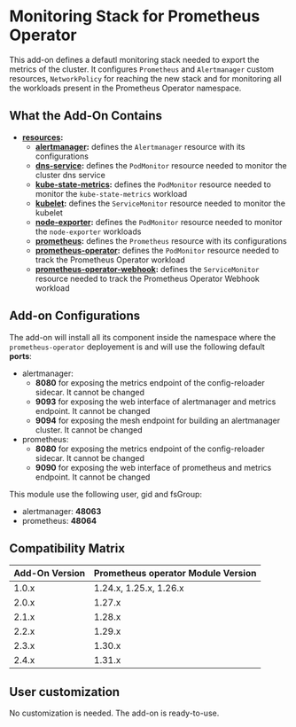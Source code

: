 # Monitoring Stack for Prometheus Operator

This add-on defines a defautl monitoring stack needed to export the metrics of the cluster.
It configures `Prometheus` and `Alertmanager` custom resources, `NetworkPolicy` for reaching the new stack and for
monitoring all the workloads present in the Prometheus Operator namespace.

## What the Add-On Contains

- **[resources](./resources):**
  - **[alertmanager](./resources/alertmanager):** defines the `Alertmanager` resource with its configurations
  - **[dns-service](./resources/dns-service):** defines the `PodMonitor` resource needed to monitor the cluster
			dns service
  - **[kube-state-metrics](./resources/kube-state-metrics):** defines the `PodMonitor` resource needed to monitor the
			`kube-state-metrics` workload
  - **[kubelet](./resources/kubelet):** defines the `ServiceMonitor` resource needed to monitor the kubelet
  - **[node-exporter](./resources/node-exporter):** defines the `PodMonitor` resource needed to monitor the
			`node-exporter` workloads
  - **[prometheus](./resources/prometheus):** defines the `Prometheus` resource with its configurations
  - **[prometheus-operator](./resources/prometheus-operator):** defines the `PodMonitor` resource needed to track
			the Prometheus Operator workload
  - **[prometheus-operator-webhook](./resources/prometheus-operator-webhook):** defines the `ServiceMonitor` resource
			needed to track the Prometheus Operator Webhook workload

## Add-on Configurations

The add-on will install all its component inside the namespace where the `prometheus-operator` deployement is
and will use the following default **ports**:

- alertmanager:
  - **8080** for exposing the metrics endpoint of the config-reloader sidecar. It cannot be changed
  - **9093** for exposing the web interface of alertmanager and metrics endpoint. It cannot be changed
  - **9094** for exposing the mesh endpoint for building an alertmanager cluster. It cannot be changed
- prometheus:
  - **8080** for exposing the metrics endpoint of the config-reloader sidecar. It cannot be changed
  - **9090** for exposing the web interface of prometheus and metrics endpoint. It cannot be changed

This module use the following user, gid and fsGroup:

- alertmanager: **48063**
- prometheus: **48064**

## Compatibility Matrix

| Add-On Version | Prometheus operator Module Version |
|----------------|------------------------------------|
| 1.0.x          | 1.24.x, 1.25.x, 1.26.x             |
| 2.0.x          | 1.27.x                             |
| 2.1.x          | 1.28.x                             |
| 2.2.x          | 1.29.x                             |
| 2.3.x          | 1.30.x                             |
| 2.4.x          | 1.31.x                             |

## User customization

No customization is needed. The add-on is ready-to-use.
